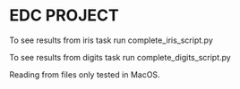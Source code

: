 # EDC PROJECT

To see results from iris task run complete_iris_script.py

To see results from digits task run complete_digits_script.py

Reading from files only tested in MacOS.

